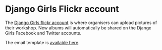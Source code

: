 # Django Girls Flickr account

The [Django Girls flickr account](https://www.flickr.com/photos/djangogirls/) is where organisers can upload pictures of their workshop. New albums will automatically be shared on the Django Girls Facebook and Twitter accounts.

The email template is [available here](../howto/emails/flickr_email.md).
